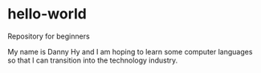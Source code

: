 # hello-world
Repository for beginners

My name is Danny Hy and I am hoping to learn some computer languages so that I can transition into the technology industry.
